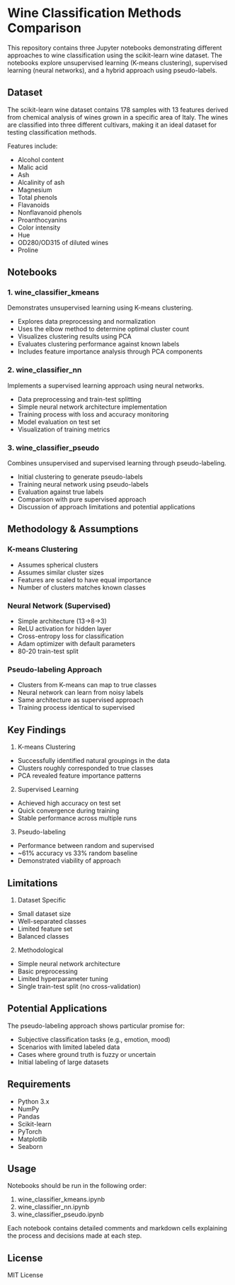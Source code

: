# Wine Classification Methods Comparison

This repository contains three Jupyter notebooks demonstrating different approaches to wine classification using the scikit-learn wine dataset. The notebooks explore unsupervised learning (K-means clustering), supervised learning (neural networks), and a hybrid approach using pseudo-labels.

## Dataset

The scikit-learn wine dataset contains 178 samples with 13 features derived from chemical analysis of wines grown in a specific area of Italy. The wines are classified into three different cultivars, making it an ideal dataset for testing classification methods.

Features include:
- Alcohol content
- Malic acid
- Ash
- Alcalinity of ash
- Magnesium
- Total phenols
- Flavanoids
- Nonflavanoid phenols
- Proanthocyanins
- Color intensity
- Hue
- OD280/OD315 of diluted wines
- Proline

## Notebooks

### 1. wine_classifier_kmeans
Demonstrates unsupervised learning using K-means clustering.
- Explores data preprocessing and normalization
- Uses the elbow method to determine optimal cluster count
- Visualizes clustering results using PCA
- Evaluates clustering performance against known labels
- Includes feature importance analysis through PCA components

### 2. wine_classifier_nn
Implements a supervised learning approach using neural networks.
- Data preprocessing and train-test splitting
- Simple neural network architecture implementation
- Training process with loss and accuracy monitoring
- Model evaluation on test set
- Visualization of training metrics

### 3. wine_classifier_pseudo
Combines unsupervised and supervised learning through pseudo-labeling.
- Initial clustering to generate pseudo-labels
- Training neural network using pseudo-labels
- Evaluation against true labels
- Comparison with pure supervised approach
- Discussion of approach limitations and potential applications

## Methodology & Assumptions

### K-means Clustering
- Assumes spherical clusters
- Assumes similar cluster sizes
- Features are scaled to have equal importance
- Number of clusters matches known classes

### Neural Network (Supervised)
- Simple architecture (13->8->3)
- ReLU activation for hidden layer
- Cross-entropy loss for classification
- Adam optimizer with default parameters
- 80-20 train-test split

### Pseudo-labeling Approach
- Clusters from K-means can map to true classes
- Neural network can learn from noisy labels
- Same architecture as supervised approach
- Training process identical to supervised

## Key Findings

1. K-means Clustering
- Successfully identified natural groupings in the data
- Clusters roughly corresponded to true classes
- PCA revealed feature importance patterns

2. Supervised Learning
- Achieved high accuracy on test set
- Quick convergence during training
- Stable performance across multiple runs

3. Pseudo-labeling
- Performance between random and supervised
- ~61% accuracy vs 33% random baseline
- Demonstrated viability of approach

## Limitations

1. Dataset Specific
- Small dataset size
- Well-separated classes
- Limited feature set
- Balanced classes

2. Methodological
- Simple neural network architecture
- Basic preprocessing
- Limited hyperparameter tuning
- Single train-test split (no cross-validation)

## Potential Applications

The pseudo-labeling approach shows particular promise for:
- Subjective classification tasks (e.g., emotion, mood)
- Scenarios with limited labeled data
- Cases where ground truth is fuzzy or uncertain
- Initial labeling of large datasets

## Requirements

- Python 3.x
- NumPy
- Pandas
- Scikit-learn
- PyTorch
- Matplotlib
- Seaborn

## Usage

Notebooks should be run in the following order:
1. wine_classifier_kmeans.ipynb
2. wine_classifier_nn.ipynb
3. wine_classifier_pseudo.ipynb

Each notebook contains detailed comments and markdown cells explaining the process and decisions made at each step.

## License

MIT License
